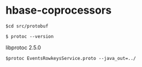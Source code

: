 # hbase-coprocessors

`$cd src/protobuf`

`$ protoc --version`

libprotoc 2.5.0

`$protoc EventsRowkeysService.proto --java_out=../`
